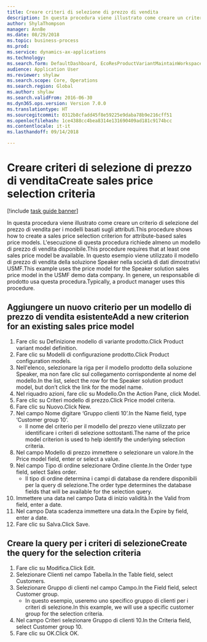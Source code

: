 ```yaml
--- 
title: Creare criteri di selezione di prezzo di vendita
description: In questa procedura viene illustrato come creare un criterio di selezione del prezzo di vendita per i modelli basati sugli attributi.
author: ShylaThompson
manager: AnnBe
ms.date: 08/29/2018
ms.topic: business-process
ms.prod: 
ms.service: dynamics-ax-applications
ms.technology: 
ms.search.form: DefaultDashboard, EcoResProductVariantMaintainWorkspace, PCProductConfigurationModelListPage, PCPriceModelSelectionCriteria, SysQueryForm, SysQueryTableLookUp, SysQueryFieldLookUp
audience: Application User
ms.reviewer: shylaw
ms.search.scope: Core, Operations
ms.search.region: Global
ms.author: shylaw
ms.search.validFrom: 2016-06-30
ms.dyn365.ops.version: Version 7.0.0
ms.translationtype: HT
ms.sourcegitcommit: 0312b8cfadd45f8e59225e9daba78b9e216cff51
ms.openlocfilehash: 1ce4388cc4bea8314e131690409ad181c9174bcc
ms.contentlocale: it-it
ms.lasthandoff: 09/14/2018

---
```

# <a name="create-sales-price-selection-criteria"></a><span data-ttu-id="a9c45-103">Creare criteri di selezione di prezzo di vendita</span><span class="sxs-lookup"><span data-stu-id="a9c45-103">Create sales price selection criteria</span></span>

[!include [task guide banner](../../includes/task-guide-banner.md)]

<span data-ttu-id="a9c45-104">In questa procedura viene illustrato come creare un criterio di selezione del prezzo di vendita per i modelli basati sugli attributi.</span><span class="sxs-lookup"><span data-stu-id="a9c45-104">This procedure shows how to create a sales price selection criterion for attribute-based sales price models.</span></span> <span data-ttu-id="a9c45-105">L'esecuzione di questa procedura richiede almeno un modello di prezzo di vendita disponibile.</span><span class="sxs-lookup"><span data-stu-id="a9c45-105">This procedure requires that at least one sales price model be available.</span></span> <span data-ttu-id="a9c45-106">In questo esempio viene utilizzato il modello di prezzo di vendita della soluzione Speaker nella società di dati dimostrativi USMF.</span><span class="sxs-lookup"><span data-stu-id="a9c45-106">This example uses the price model for the Speaker solution sales price model in the USMF demo data company.</span></span> <span data-ttu-id="a9c45-107">In genere, un responsabile di prodotto usa questa procedura.</span><span class="sxs-lookup"><span data-stu-id="a9c45-107">Typically, a product manager uses this procedure.</span></span>


## <a name="add-a-new-criterion-for-an-existing-sales-price-model"></a><span data-ttu-id="a9c45-108">Aggiungere un nuovo criterio per un modello di prezzo di vendita esistente</span><span class="sxs-lookup"><span data-stu-id="a9c45-108">Add a new criterion for an existing sales price model</span></span>
1. <span data-ttu-id="a9c45-109">Fare clic su Definizione modello di variante prodotto.</span><span class="sxs-lookup"><span data-stu-id="a9c45-109">Click Product variant model definition.</span></span>
2. <span data-ttu-id="a9c45-110">Fare clic su Modelli di configurazione prodotto.</span><span class="sxs-lookup"><span data-stu-id="a9c45-110">Click Product configuration models.</span></span>
3. <span data-ttu-id="a9c45-111">Nell'elenco, selezionare la riga per il modello prodotto della soluzione Speaker, ma non fare clic sul collegamento corrispondente al nome del modello.</span><span class="sxs-lookup"><span data-stu-id="a9c45-111">In the list, select the row for the Speaker solution product model, but don’t click the link for the model name.</span></span>
4. <span data-ttu-id="a9c45-112">Nel riquadro azioni, fare clic su Modello.</span><span class="sxs-lookup"><span data-stu-id="a9c45-112">On the Action Pane, click Model.</span></span>
5. <span data-ttu-id="a9c45-113">Fare clic su Criteri modello di prezzo.</span><span class="sxs-lookup"><span data-stu-id="a9c45-113">Click Price model criteria.</span></span>
6. <span data-ttu-id="a9c45-114">Fare clic su Nuovo.</span><span class="sxs-lookup"><span data-stu-id="a9c45-114">Click New.</span></span>
7. <span data-ttu-id="a9c45-115">Nel campo Nome digitare ‘Gruppo clienti 10’.</span><span class="sxs-lookup"><span data-stu-id="a9c45-115">In the Name field, type ‘Customer group 10’.</span></span>
    * <span data-ttu-id="a9c45-116">Il nome del criterio per il modello del prezzo viene utilizzato per identificare i criteri di selezione sottostanti.</span><span class="sxs-lookup"><span data-stu-id="a9c45-116">The name of the price model criterion is used to help identify the underlying selection criteria.</span></span>  
8. <span data-ttu-id="a9c45-117">Nel campo Modello di prezzo immettere o selezionare un valore.</span><span class="sxs-lookup"><span data-stu-id="a9c45-117">In the Price model field, enter or select a value.</span></span>
9. <span data-ttu-id="a9c45-118">Nel campo Tipo di ordine selezionare Ordine cliente.</span><span class="sxs-lookup"><span data-stu-id="a9c45-118">In the Order type field, select Sales order.</span></span>
    * <span data-ttu-id="a9c45-119">Il tipo di ordine determina i campi di database da rendere disponibili per la query di selezione.</span><span class="sxs-lookup"><span data-stu-id="a9c45-119">The order type determines the database fields that will be available for the selection query.</span></span>  
10. <span data-ttu-id="a9c45-120">Immettere una data nel campo Data di inizio validità.</span><span class="sxs-lookup"><span data-stu-id="a9c45-120">In the Valid from field, enter a date.</span></span>
11. <span data-ttu-id="a9c45-121">Nel campo Data scadenza immettere una data.</span><span class="sxs-lookup"><span data-stu-id="a9c45-121">In the Expire by field, enter a date.</span></span>
12. <span data-ttu-id="a9c45-122">Fare clic su Salva.</span><span class="sxs-lookup"><span data-stu-id="a9c45-122">Click Save.</span></span>

## <a name="create-the-query-for-the-selection-criteria"></a><span data-ttu-id="a9c45-123">Creare la query per i criteri di selezione</span><span class="sxs-lookup"><span data-stu-id="a9c45-123">Create the query for the selection criteria</span></span>
1. <span data-ttu-id="a9c45-124">Fare clic su Modifica.</span><span class="sxs-lookup"><span data-stu-id="a9c45-124">Click Edit.</span></span>
2. <span data-ttu-id="a9c45-125">Selezionare Clienti nel campo Tabella.</span><span class="sxs-lookup"><span data-stu-id="a9c45-125">In the Table field, select Customers.</span></span> 
3. <span data-ttu-id="a9c45-126">Selezionare Gruppo di clienti nel campo Campo.</span><span class="sxs-lookup"><span data-stu-id="a9c45-126">In the Field field, select Customer group.</span></span>
    * <span data-ttu-id="a9c45-127">In questo esempio, useremo uno specifico gruppo di clienti per i criteri di selezione.</span><span class="sxs-lookup"><span data-stu-id="a9c45-127">In this example, we will use a specific customer group for the selection criteria.</span></span>  
4. <span data-ttu-id="a9c45-128">Nel campo Criteri selezionare Gruppo di clienti 10.</span><span class="sxs-lookup"><span data-stu-id="a9c45-128">In the Criteria field, select Customer group 10.</span></span> 
5. <span data-ttu-id="a9c45-129">Fare clic su OK.</span><span class="sxs-lookup"><span data-stu-id="a9c45-129">Click OK.</span></span>


